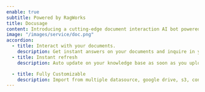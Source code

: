 ```yaml
---
enable: true
subtitle: Powered by RagWorks
title: Docusage
content: Introducing a cutting-edge document interaction AI bot powered by RagWorks that offers a transformative solution for automating and enhancing document-related tasks. 
image: "/images/service/doc.png"
accordion:
  - title: Interact with your documents.
    description: Get instant answers on your documents and inquire in your preferred language.
  - title: Instant refresh
    description: Auto update on your knowledge base as soon as you upload the data on your storage.

  - title: Fully Customizable
    description: Import from multiple datasource, google drive, s3, confluence, pdfs, images, One Note, and so on. You can also integrate with your existing tools e.g. slack, teams, whatsapp
---
```

